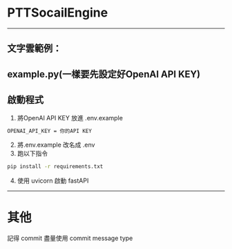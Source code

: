 # PTTSocailEngine
---
## 文字雲範例：
example.py(一樣要先設定好OpenAI API KEY)
---
## 啟動程式
1. 將OpenAI API KEY 放進 .env.example
``` bash
OPENAI_API_KEY = 你的API KEY
```
2. 將.env.example 改名成 .env
3. 跑以下指令
``` bash
pip install -r requirements.txt
```
4. 使用 uvicorn 啟動 fastAPI

---
# 其他
記得 commit 盡量使用 commit message type